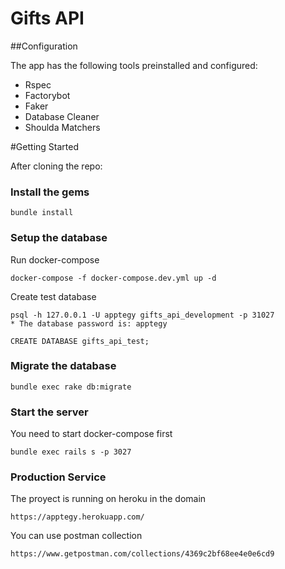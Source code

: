 # Gifts API

##Configuration

The app has the following tools preinstalled and configured:
  - Rspec
  - Factorybot
  - Faker
  - Database Cleaner
  - Shoulda Matchers

#Getting Started

After cloning the repo:
### Install the gems

```
bundle install
```
### Setup the database

Run docker-compose

```
docker-compose -f docker-compose.dev.yml up -d
```

Create test database

```
psql -h 127.0.0.1 -U apptegy gifts_api_development -p 31027
* The database password is: apptegy

CREATE DATABASE gifts_api_test;
```
### Migrate the database

```
bundle exec rake db:migrate
```

### Start the server

You need to start docker-compose first

```
bundle exec rails s -p 3027
```

### Production Service

The proyect is running on heroku in the domain

```
https://apptegy.herokuapp.com/
```

You can use postman collection

```
https://www.getpostman.com/collections/4369c2bf68ee4e0e6cd9
```